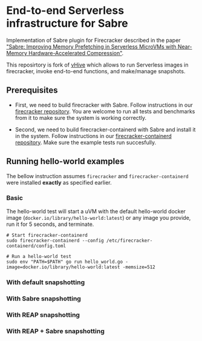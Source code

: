 # End-to-end Serverless infrastructure for Sabre

Implementation of Sabre plugin for Firecracker described in the paper ["Sabre: Improving Memory Prefetching in Serverless MicroVMs with Near-Memory Hardware-Accelerated Compression"]().

This reposirtory is fork of [vHive](https://github.com/vhive-serverless/vHive) which allows to run Serverless images in firecracker, invoke end-to-end functions, and make/manage snapshots.


## Prerequisites

* First, we need to build firecracker with Sabre. Follow instructions in our [firecracker repository](https://github.com/barabanshek/firecracker/tree/sabre/sabre). You are welcome to run all tests and benchmarks from it to make sure the system is working correctly.

* Second, we need to build firecracker-containerd with Sabre and install it in the system. Follow instructions in our [firecracker-containerd repository](https://github.com/barabanshek/firecracker-containerd/tree/sabre/sabre). Make sure the example tests run succesfully.


## Running hello-world examples

The bellow instruction assumes `firecracker` and `firecracker-containerd` were installed **exactly** as specified earlier.

### Basic

The hello-world test will start a uVM with the default hello-world docker image (`docker.io/library/hello-world:latest`) or any image you provide, run it for 5 seconds, and terminate.

```
# Start firecracker-containerd
sudo firecracker-containerd --config /etc/firecracker-containerd/config.toml

# Run a hello-world test
sudo env "PATH=$PATH" go run hello_world.go -image=docker.io/library/hello-world:latest -memsize=512
```

### With default snapshotting

### With Sabre snapshotting

### With REAP snapshotting

### With REAP + Sabre snapshotting
